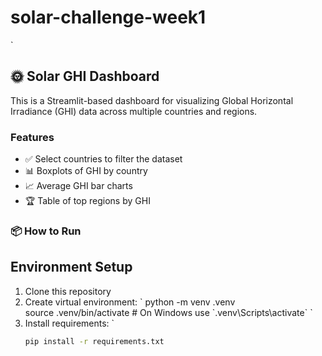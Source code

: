 # solar-challenge-week1



   \`

   ## 🌞 Solar GHI Dashboard

This is a Streamlit-based dashboard for visualizing Global Horizontal Irradiance (GHI) data across multiple countries and regions.

### Features

- ✅ Select countries to filter the dataset
- 📊 Boxplots of GHI by country
- 📈 Average GHI bar charts
- 🏆 Table of top regions by GHI

### 📦 How to Run
## Environment Setup

1. Clone this repository
2. Create virtual environment:
   \`
   python -m venv .venv \
   source .venv/bin/activate  # On Windows use \`.venv\\Scripts\\activate\`
   \`
3. Install requirements:
   \`
    ```bash
   pip install -r requirements.txt